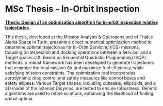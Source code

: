# MSc Thesis - In-Orbit Inspection
[**Thesis: Design of an optimization algorithm for in-orbit inspection relative trajectories**](/MSc-Thesis-Presentation.pdf)

This thesis, developed at the Mission Analysis & Operations unit of Thales Alenia Space in Turin, presents a direct numerical optimization method to determine optimal trajectories for In-Orbit Servicing (IOS) missions, focusing on inspection and docking operations between a Servicer and a Target spacecraft. Based on Sequential Quadratic Programming (SQP) methods, a robust framework has been developed to generate trajectories that minimize the total mission ∆V and maximize fuel efficiency, while satisfying mission constraints. The optimization tool incorporates aerodynamic drag control and safety measures like control boxes and safety ellipses. Various Target shapes, including cubesats, ellipsoids, and a 3D model of the asteroid Didymos, are tested to ensure robustness. Genetic algorithms are used to refine solutions, enhancing the likelihood of finding global optima.
